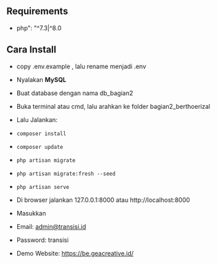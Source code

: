 ## Requirements
- php": "^7.3|^8.0

## Cara Install
- copy .env.example , lalu rename menjadi .env
- Nyalakan **MySQL**
- Buat database dengan nama db_bagian2
- Buka terminal atau cmd, lalu arahkan ke folder bagian2_berthoerizal
- Lalu Jalankan:
- `composer install` 
- `composer update` 
- `php artisan migrate`
- `php artisan migrate:fresh --seed` 
- `php artisan serve` 

- Di browser jalankan 127.0.0.1:8000 atau http://localhost:8000
- Masukkan 
- Email: admin@transisi.id
- Password: transisi

- Demo Website: https://be.geacreative.id/
